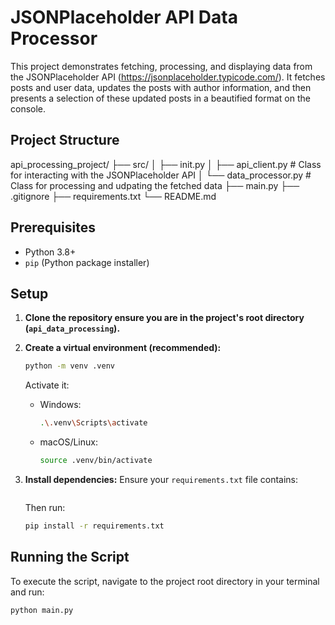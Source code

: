 # JSONPlaceholder API Data Processor

This project demonstrates fetching, processing, and displaying data from the JSONPlaceholder API (https://jsonplaceholder.typicode.com/). It fetches posts and user data, updates the posts with author information, and then presents a selection of these updated posts in a beautified format on the console.

## Project Structure

api_processing_project/
├── src/
│ ├── init.py
│ ├── api_client.py # Class for interacting with the JSONPlaceholder API
│ └── data_processor.py # Class for processing and udpating the fetched data
├── main.py
├── .gitignore
├── requirements.txt
└── README.md

## Prerequisites

- Python 3.8+
- `pip` (Python package installer)

## Setup

1.  **Clone the repository ensure you are in the project's root directory (`api_data_processing`).**

2.  **Create a virtual environment (recommended):**

    ```bash
    python -m venv .venv
    ```

    Activate it:

    - Windows:
      ```bash
      .\.venv\Scripts\activate
      ```
    - macOS/Linux:
      ```bash
      source .venv/bin/activate
      ```

3.  **Install dependencies:**
    Ensure your `requirements.txt` file contains:
    ```requests

    ```
    Then run:
    ```bash
    pip install -r requirements.txt
    ```

## Running the Script

To execute the script, navigate to the project root directory in your terminal and run:

```bash
python main.py
```
